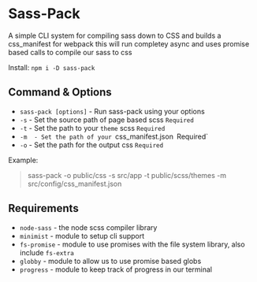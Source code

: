 **Sass-Pack**
=============

A simple CLI system for compiling sass down to CSS and builds a css_manifest for webpack this will run completey async and uses promise based calls to compile our sass to css

Install:
`npm i -D sass-pack`

Command & Options
--------

 - `sass-pack [options]` - Run sass-pack using your options
 - `-s` - Set the source path of page based scss `Required`
 - `-t` - Set the path to your `theme` scss `Required`
 - `-m  - Set the path of your `css_manifest.json` `Required`
 - `-o` - Set the path for the output css `Required`

Example:
> sass-pack -o public/css -s src/app -t public/scss/themes -m src/config/css_manifest.json

Requirements
------------

 - `node-sass` - the node scss compiler library
 - `minimist` - module to setup cli support
 - `fs-promise` - module to use promises with the file system library, also include `fs-extra`
 - `globby` - module to allow us to use promise based globs
 - `progress` - module to keep track of progress in our terminal